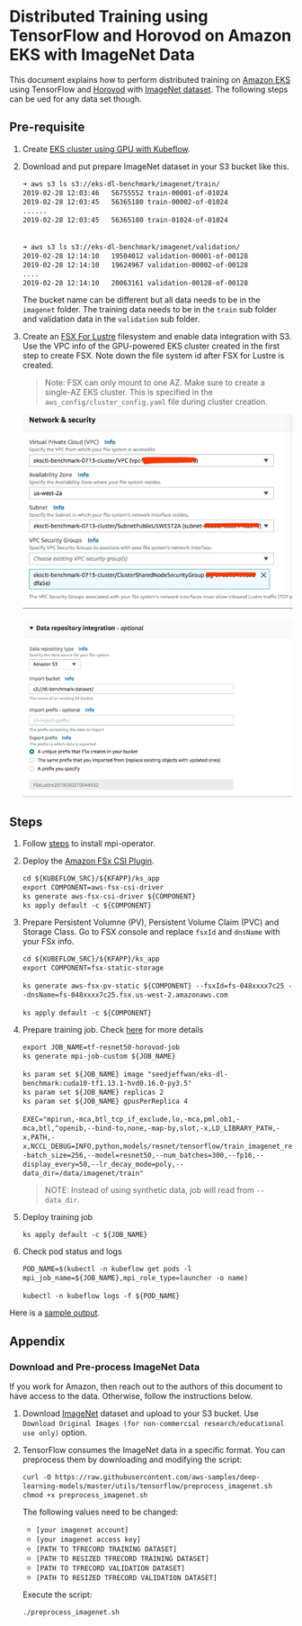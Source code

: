 # Distributed Training using TensorFlow and Horovod on Amazon EKS with ImageNet Data

This document explains how to perform distributed training on [Amazon EKS](https://aws.amazon.com/eks/) using TensorFlow and [Horovod](https://github.com/uber/horovod) with [ImageNet dataset](http://www.image-net.org/). The following steps can be ued for any data set though.

## Pre-requisite

1. Create [EKS cluster using GPU with Kubeflow](../../eks-gpu.md).

1. Download and put prepare ImageNet dataset in your S3 bucket like this.

    ```
    ➜ aws s3 ls s3://eks-dl-benchmark/imagenet/train/
    2019-02-28 12:03:46   56755552 train-00001-of-01024
    2019-02-28 12:03:45   56365180 train-00002-of-01024
    ......
    2019-02-28 12:03:45   56365180 train-01024-of-01024


    ➜ aws s3 ls s3://eks-dl-benchmark/imagenet/validation/
    2019-02-28 12:14:10   19504012 validation-00001-of-00128
    2019-02-28 12:14:10   19624967 validation-00002-of-00128
    ....
    2019-02-28 12:14:10   20063161 validation-00128-of-00128
    ```

    The bucket name can be different but all data needs to be in the `imagenet` folder. The training data needs to be in the `train` sub folder and validation data in the `validation` sub folder.

1. Create an [FSX For Lustre](https://aws.amazon.com/fsx/lustre) filesystem and enable data integration with S3. Use the VPC info of the GPU-powered EKS cluster created in the first step to create FSX. Note down the file system id after FSX for Lustre is created.

   > Note: FSX can only mount to one AZ. Make sure to create a single-AZ EKS cluster. This is specified in the `aws_config/cluster_config.yaml` file during cluster creation.

   ![VPC setup](./fsx-vpc-setup.jpg)

   ![fsx for lustrue](./fsx-s3-integration.png)

## Steps

1. Follow [steps](tensorflow-horovod-synthetic.md#install-mpi-operator) to install mpi-operator.

1. Deploy the [Amazon FSx CSI Plugin](https://www.kubeflow.org/docs/aws/storage/#deploy-the-amazon-fsx-csi-plugin).

    ```
    cd ${KUBEFLOW_SRC}/${KFAPP}/ks_app
    export COMPONENT=aws-fsx-csi-driver
    ks generate aws-fsx-csi-driver ${COMPONENT}
    ks apply default -c ${COMPONENT}
    ```

1. Prepare Persistent Volumne (PV), Persistent Volume Claim (PVC) and Storage Class. Go to FSX console and replace `fsxId` and `dnsName` with your FSx info.

    ```
    cd ${KUBEFLOW_SRC}/${KFAPP}/ks_app
    export COMPONENT=fsx-static-storage

    ks generate aws-fsx-pv-static ${COMPONENT} --fsxId=fs-048xxxx7c25 --dnsName=fs-048xxxx7c25.fsx.us-west-2.amazonaws.com

    ks apply default -c ${COMPONENT}
    ```

1. Prepare training job. Check [here](tensorflow-horovod-synthetic.md#launch-mpi-training-job) for more details

    ```
    export JOB_NAME=tf-resnet50-horovod-job
    ks generate mpi-job-custom ${JOB_NAME}

    ks param set ${JOB_NAME} image "seedjeffwan/eks-dl-benchmark:cuda10-tf1.13.1-hvd0.16.0-py3.5"
    ks param set ${JOB_NAME} replicas 2
    ks param set ${JOB_NAME} gpusPerReplica 4

    EXEC="mpirun,-mca,btl_tcp_if_exclude,lo,-mca,pml,ob1,-mca,btl,^openib,--bind-to,none,-map-by,slot,-x,LD_LIBRARY_PATH,-x,PATH,-x,NCCL_DEBUG=INFO,python,models/resnet/tensorflow/train_imagenet_resnet_hvd.py,--batch_size=256,--model=resnet50,--num_batches=300,--fp16,--display_every=50,--lr_decay_mode=poly,--data_dir=/data/imagenet/train"
    ```

   > NOTE: Instead of using synthetic data, job will read from `--data_dir`.

1. Deploy training job

    ```
    ks apply default -c ${JOB_NAME}
    ```

1. Check pod status and logs

    ```
    POD_NAME=$(kubectl -n kubeflow get pods -l mpi_job_name=${JOB_NAME},mpi_role_type=launcher -o name)

    kubectl -n kubeflow logs -f ${POD_NAME}
    ```

  Here is a [sample output](logs/tensorflow-horovod-imagenet-log.txt).

## Appendix

### Download and Pre-process ImageNet Data

If you work for Amazon, then reach out to the authors of this document to have access to the data. Otherwise, follow the instructions below.

1. Download [ImageNet](http://image-net.org/download-images) dataset and upload to your S3 bucket. Use `Download Original Images (for non-commercial research/educational use only)` option.

2. TensorFlow consumes the ImageNet data in a specific format. You can preprocess them by downloading and modifying the script:

    ```
    curl -O https://raw.githubusercontent.com/aws-samples/deep-learning-models/master/utils/tensorflow/preprocess_imagenet.sh
    chmod +x preprocess_imagenet.sh
    ```

    The following values need to be changed:

    * `[your imagenet account]`
    * `[your imagenet access key]`
    * `[PATH TO TFRECORD TRAINING DATASET]`
    * `[PATH TO RESIZED TFRECORD TRAINING DATASET]`
    * `[PATH TO TFRECORD VALIDATION DATASET]`
    * `[PATH TO RESIZED TFRECORD VALIDATION DATASET]`

    Execute the script:

    ```
    ./preprocess_imagenet.sh
    ```
